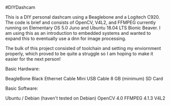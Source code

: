 #DIYDashcam

This is a DIY personal dashcam using a Beaglebone and a Logitech C920. The code is brief and consists of OpenCV, V4L2, and FFMPEG currently running on Elementary OS 5.0 Juno and Ubuntu 18.04 LTS Bionic Beaver. I am using this as an introduction to embedded systems and wanted to expand this to eventually use a dnn for image processing.

The bulk of this project consisted of toolchain and setting my enviornment properly, which proved to be quite a struggle so I am hoping to make it easier for the next person!

Basic Hardware:

BeagleBone Black
Ethernet Cable
Mini USB Cable
8 GB (minimum) SD Card

Basic Software: 

Ubuntu / Debian (haven't tested on Debian)
OpenCV 4.0
FFMPEG 4.1.3
V4L2

